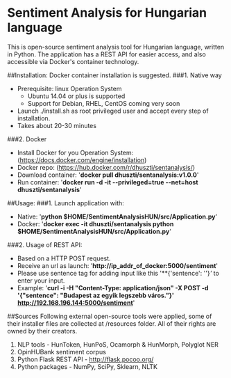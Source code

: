 # Sentiment Analysis for Hungarian language

This is open-source sentiment analysis tool for Hungarian language, written in Python. The application has a REST API for easier access, and also accessible via Docker's container technology.

##Installation:
Docker container installation is suggested.
###1. Native way
- Prerequisite: linux Operation System
	- Ubuntu 14.04 or plus is supported
	- Support for Debian, RHEL, CentOS coming very soon
- Launch ./install.sh as root privileged user and accept every step of installation.					
- Takes about 20-30 minutes
	
###2. Docker 
- Install Docker for you Operation System: (https://docs.docker.com/engine/installation)
- Docker repo: (https://hub.docker.com/r/dhuszti/sentanalysis/)
- Download container: '**docker pull dhuszti/sentanalysis:v1.0.0**'
- Run container: '**docker run -d -it --privileged=true --net=host dhuszti/sentanalysis**'

##Usage:
###1. Launch application with: 
- Native: '**python $HOME/SentimentAnalysisHUN/src/Application.py**'
- Docker: '**docker exec -it dhuszti/sentanalysis python $HOME/SentimentAnalysisHUN/src/Application.py**'

###2. Usage of REST API:
- Based on a HTTP POST request.
- Receive an url as launch: '**http://ip_addr_of_docker:5000/sentiment**'
- Please use sentence tag for adding input like this '**{'sentence': '<write your input here>'}*'* to enter your input.
- Example: '**curl -i -H "Content-Type: application/json" -X POST -d '{"sentence": "Budapest az egyik legszebb város."}' http://192.168.196.144:5000/sentiment**'

##Sources
Following external open-source tools were applied, some of their installer files are collected at /resources folder. All of their rights are owned by their creators.

1. NLP tools - HunToken, HunPoS, Ocamorph & HunMorph, Polyglot NER
2. OpinHUBank sentiment corpus
3. Python Flask REST API - http://flask.pocoo.org/
4. Python packages - NumPy, SciPy, Sklearn, NLTK
